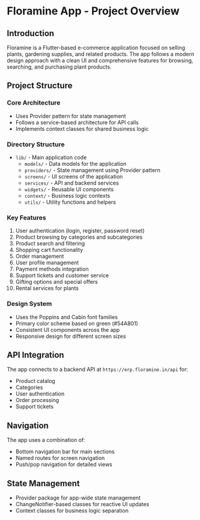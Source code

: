 # Floramine App - Project Overview

## Introduction
Floramine is a Flutter-based e-commerce application focused on selling plants, gardening supplies, and related products. The app follows a modern design approach with a clean UI and comprehensive features for browsing, searching, and purchasing plant products.

## Project Structure

### Core Architecture
- Uses Provider pattern for state management
- Follows a service-based architecture for API calls
- Implements context classes for shared business logic

### Directory Structure
- `lib/` - Main application code
  - `models/` - Data models for the application
  - `providers/` - State management using Provider pattern
  - `screens/` - UI screens of the application
  - `services/` - API and backend services
  - `widgets/` - Reusable UI components
  - `context/` - Business logic contexts
  - `utils/` - Utility functions and helpers

### Key Features
1. User authentication (login, register, password reset)
2. Product browsing by categories and subcategories
3. Product search and filtering
4. Shopping cart functionality
5. Order management
6. User profile management
7. Payment methods integration
8. Support tickets and customer service
9. Gifting options and special offers
10. Rental services for plants

### Design System
- Uses the Poppins and Cabin font families
- Primary color scheme based on green (#54A801)
- Consistent UI components across the app
- Responsive design for different screen sizes

## API Integration
The app connects to a backend API at `https://erp.floramine.in/api` for:
- Product catalog
- Categories
- User authentication
- Order processing
- Support tickets

## Navigation
The app uses a combination of:
- Bottom navigation bar for main sections
- Named routes for screen navigation
- Push/pop navigation for detailed views

## State Management
- Provider package for app-wide state management
- ChangeNotifier-based classes for reactive UI updates
- Context classes for business logic separation 